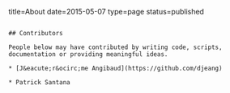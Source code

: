 title=About
date=2015-05-07
type=page
status=published
~~~~~~

## Contributors

People below may have contributed by writing code, scripts, documentation or providing meaningful ideas.

* [J&eacute;r&ocirc;me Angibaud](https://github.com/djeang)

* Patrick Santana

